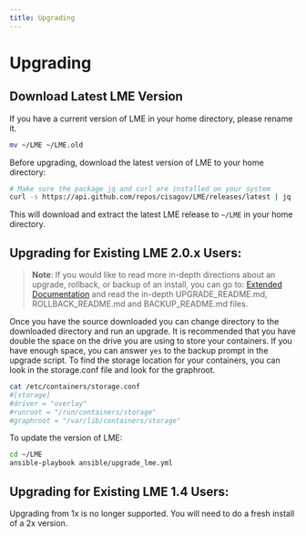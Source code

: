```yaml
---
title: Upgrading
---
```

# Upgrading

## Download Latest LME Version
If you have a current version of LME in your home directory, please rename it.
```bash
mv ~/LME ~/LME.old
```
Before upgrading, download the latest version of LME to your home directory:

```bash
# Make sure the package jq and curl are installed on your system
curl -s https://api.github.com/repos/cisagov/LME/releases/latest | jq -r '.assets[0].browser_download_url' | xargs -I {} sh -c 'curl -L -O {} && unzip -d ~/LME $(basename {})'
```

This will download and extract the latest LME release to `~/LME` in your home directory.

## Upgrading for Existing LME 2.0.x Users:
> **Note**: If you would like to read more in-depth directions about an upgrade, rollback, or backup of an install, you can go to: [Extended Documentation](https://github.com/cisagov/LME/tree/main/ansible) and read the in-depth UPGRADE_README.md, ROLLBACK_README.md and BACKUP_README.md files.


Once you have the source downloaded you can change directory to the downloaded directory and run an upgrade. 
It is recommended that you have double the space on the drive you are using to store your containers. 
If you have enough space, you can answer `yes` to the backup prompt in the upgrade script. To find the storage
location for your containers, you can look in the storage.conf file and look for the graphroot. 
```bash
cat /etc/containers/storage.conf 
#[storage]
#driver = "overlay"
#runroot = "/run/containers/storage"
#graphroot = "/var/lib/containers/storage"
```

To update the version of LME:
```bash
cd ~/LME
ansible-playbook ansible/upgrade_lme.yml
```

## Upgrading for Existing LME 1.4 Users:
Upgrading from 1x is no longer supported. You will need to do a fresh install of a 2x version.